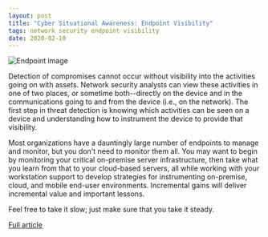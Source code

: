 ```yaml
---
layout: post
title: "Cyber Situational Awareness: Endpoint Visibility"
tags: network security endpoint visibility
date: 2020-02-10
---
```


![Endpoint image](https://www.cisco.com/c/en/us/products/security/what-is-network-security/_jcr_content/Grid/subcategory_atl/layout-subcategory-atl/anchor_info_127c/image.img.jpg/1575361676155.jpg)

Detection of compromises cannot occur without visibility into the activities 
going on with assets. Network security analysts can view these activities in 
one of two places, or sometime both--directly on the device and in the communications 
going to and from the device (i.e., on the network). The first step in threat detection 
is knowing which activities can be seen on a device and understanding how to instrument 
the device to provide that visibility.

Most organizations have a dauntingly large number of endpoints to manage and monitor, 
but you don't need to monitor them all. You may want to begin by monitoring your critical 
on-premise server infrastructure, then take what you learn from that to your cloud-based 
servers, all while working with your workstation support to develop strategies for 
instrumenting on-premise, cloud, and mobile end-user environments. Incremental gains will 
deliver incremental value and important lessons.

Feel free to take it slow; just make sure that you take it steady.

[Full article](https://insights.sei.cmu.edu/sei_blog/2020/02/engineering-for-cyber-situational-awareness-endpoint-visibility.html)

